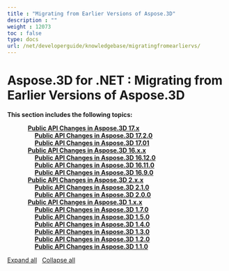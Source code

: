```yaml
---
title : "Migrating from Earlier Versions of Aspose.3D" 
description : "" 
weight : 12073 
toc : false
type: docs
url: /net/developerguide/knowledgebase/migratingfromearliervs/
---
```


# Aspose.3D for .NET : Migrating from Earlier Versions of Aspose.3D


**This section includes the following topics:**

&nbsp;&nbsp;&nbsp;&nbsp;&nbsp;&nbsp;&nbsp;&nbsp;&nbsp;&nbsp;&nbsp;&nbsp;[**Public API Changes in Aspose.3D 17.x**](https://docs2.aspose.com/3d/net/developerguide/knowledgebase/migratingfromearliervs/changesin17x/)    
&nbsp;&nbsp;&nbsp;&nbsp;&nbsp;&nbsp;&nbsp;&nbsp;&nbsp;&nbsp;&nbsp;&nbsp;&nbsp;&nbsp;&nbsp;&nbsp;[**Public API Changes in Aspose.3D 17.2.0**](https://docs2.aspose.com/3d/net/developerguide/knowledgebase/migratingfromearliervs/changesin17x/public+api+changes+in+aspose.3d+17.2.0)    
&nbsp;&nbsp;&nbsp;&nbsp;&nbsp;&nbsp;&nbsp;&nbsp;&nbsp;&nbsp;&nbsp;&nbsp;&nbsp;&nbsp;&nbsp;&nbsp;[**Public API Changes in Aspose.3D 17.01**](https://docs2.aspose.com/3d/net/developerguide/knowledgebase/migratingfromearliervs/changesin17x/public+api+changes+in+aspose.3d+17.01)    
&nbsp;&nbsp;&nbsp;&nbsp;&nbsp;&nbsp;&nbsp;&nbsp;&nbsp;&nbsp;&nbsp;&nbsp;[**Public API Changes in Aspose.3D 16.x.x**](https://docs2.aspose.com/3d/net/developerguide/knowledgebase/migratingfromearliervs/changesin16xx/)    
&nbsp;&nbsp;&nbsp;&nbsp;&nbsp;&nbsp;&nbsp;&nbsp;&nbsp;&nbsp;&nbsp;&nbsp;&nbsp;&nbsp;&nbsp;&nbsp;[**Public API Changes in Aspose.3D 16.12.0**](https://docs2.aspose.com/3d/net/developerguide/knowledgebase/migratingfromearliervs/changesin16xx/public+api+changes+in+aspose.3d+16.12.0)    
&nbsp;&nbsp;&nbsp;&nbsp;&nbsp;&nbsp;&nbsp;&nbsp;&nbsp;&nbsp;&nbsp;&nbsp;&nbsp;&nbsp;&nbsp;&nbsp;[**Public API Changes in Aspose.3D 16.11.0**](https://docs2.aspose.com/3d/net/developerguide/knowledgebase/migratingfromearliervs/changesin16xx/public+api+changes+in+aspose.3d+16.11.0)    
&nbsp;&nbsp;&nbsp;&nbsp;&nbsp;&nbsp;&nbsp;&nbsp;&nbsp;&nbsp;&nbsp;&nbsp;&nbsp;&nbsp;&nbsp;&nbsp;[**Public API Changes in Aspose.3D 16.9.0**](https://docs2.aspose.com/3d/net/developerguide/knowledgebase/migratingfromearliervs/changesin16xx/public+api+changes+in+aspose.3d+16.9.0)    
&nbsp;&nbsp;&nbsp;&nbsp;&nbsp;&nbsp;&nbsp;&nbsp;&nbsp;&nbsp;&nbsp;&nbsp;[**Public API Changes in Aspose.3D 2.x.x**](https://docs2.aspose.com/3d/net/developerguide/knowledgebase/migratingfromearliervs/changesin2xx/)    
&nbsp;&nbsp;&nbsp;&nbsp;&nbsp;&nbsp;&nbsp;&nbsp;&nbsp;&nbsp;&nbsp;&nbsp;&nbsp;&nbsp;&nbsp;&nbsp;[**Public API Changes in Aspose.3D 2.1.0**](https://docs2.aspose.com/3d/net/developerguide/knowledgebase/migratingfromearliervs/changesin2xx/public+api+changes+in+aspose.3d+2.1.0)    
&nbsp;&nbsp;&nbsp;&nbsp;&nbsp;&nbsp;&nbsp;&nbsp;&nbsp;&nbsp;&nbsp;&nbsp;&nbsp;&nbsp;&nbsp;&nbsp;[**Public API Changes in Aspose.3D 2.0.0**](https://docs2.aspose.com/3d/net/developerguide/knowledgebase/migratingfromearliervs/changesin2xx/public+api+changes+in+aspose.3d+2.0.0)    
&nbsp;&nbsp;&nbsp;&nbsp;&nbsp;&nbsp;&nbsp;&nbsp;&nbsp;&nbsp;&nbsp;&nbsp;[**Public API Changes in Aspose.3D 1.x.x**](https://docs2.aspose.com/3d/net/developerguide/knowledgebase/migratingfromearliervs/changesin1xx/)    
&nbsp;&nbsp;&nbsp;&nbsp;&nbsp;&nbsp;&nbsp;&nbsp;&nbsp;&nbsp;&nbsp;&nbsp;&nbsp;&nbsp;&nbsp;&nbsp;[**Public API Changes in Aspose.3D 1.7.0**](https://docs2.aspose.com/3d/net/developerguide/knowledgebase/migratingfromearliervs/changesin1xx/public+api+changes+in+aspose.3d+1.7.0)    
&nbsp;&nbsp;&nbsp;&nbsp;&nbsp;&nbsp;&nbsp;&nbsp;&nbsp;&nbsp;&nbsp;&nbsp;&nbsp;&nbsp;&nbsp;&nbsp;[**Public API Changes in Aspose.3D 1.5.0**](https://docs2.aspose.com/3d/net/developerguide/knowledgebase/migratingfromearliervs/changesin1xx/public+api+changes+in+aspose.3d+1.5.0)    
&nbsp;&nbsp;&nbsp;&nbsp;&nbsp;&nbsp;&nbsp;&nbsp;&nbsp;&nbsp;&nbsp;&nbsp;&nbsp;&nbsp;&nbsp;&nbsp;[**Public API Changes in Aspose.3D 1.4.0**](https://docs2.aspose.com/3d/net/developerguide/knowledgebase/migratingfromearliervs/changesin1xx/public+api+changes+in+aspose.3d+1.4.0)    
&nbsp;&nbsp;&nbsp;&nbsp;&nbsp;&nbsp;&nbsp;&nbsp;&nbsp;&nbsp;&nbsp;&nbsp;&nbsp;&nbsp;&nbsp;&nbsp;[**Public API Changes in Aspose.3D 1.3.0**](https://docs2.aspose.com/3d/net/developerguide/knowledgebase/migratingfromearliervs/changesin1xx/public+api+changes+in+aspose.3d+1.3.0)    
&nbsp;&nbsp;&nbsp;&nbsp;&nbsp;&nbsp;&nbsp;&nbsp;&nbsp;&nbsp;&nbsp;&nbsp;&nbsp;&nbsp;&nbsp;&nbsp;[**Public API Changes in Aspose.3D 1.2.0**](https://docs2.aspose.com/3d/net/developerguide/knowledgebase/migratingfromearliervs/changesin1xx/public+api+changes+in+aspose.3d+1.2.0)    
&nbsp;&nbsp;&nbsp;&nbsp;&nbsp;&nbsp;&nbsp;&nbsp;&nbsp;&nbsp;&nbsp;&nbsp;&nbsp;&nbsp;&nbsp;&nbsp;[**Public API Changes in Aspose.3D 1.1.0**](https://docs2.aspose.com/3d/net/developerguide/knowledgebase/migratingfromearliervs/changesin1xx/public+api+changes+in+aspose.3d+1.1.0)    

[Expand all](#)   [Collapse all](#)

           

